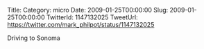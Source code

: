 Title: 
Category: micro
Date: 2009-01-25T00:00:00
Slug: 2009-01-25T00:00:00
TwitterId: 1147132025
TweetUrl: https://twitter.com/mark_philpot/status/1147132025

Driving to Sonoma